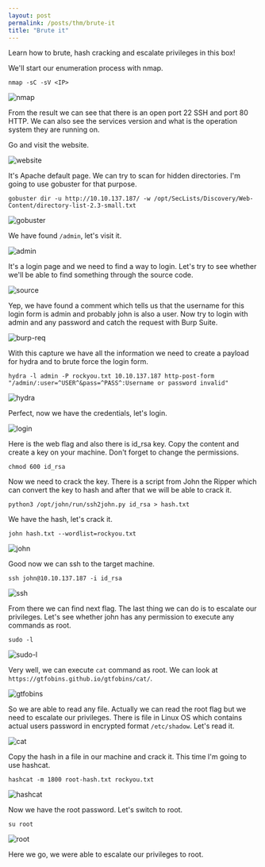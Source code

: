 ```yaml
---
layout: post
permalink: /posts/thm/brute-it
title: "Brute it"
---
```


Learn how to brute, hash cracking and escalate privileges in this box! <br/>

We'll start our enumeration process with nmap.

```
nmap -sC -sV <IP>
```

![nmap](/assets/images/thm/brute-it/nmap.png)

From the result we can see that there is an open port 22 SSH and port 80 HTTP. We can also see the services version and what is the operation system they are running on. <br/>

Go and visit the website.

![website](/assets/images/thm/brute-it/website.png)

It's Apache default page. We can try to scan for hidden directories. I'm going to use gobuster for that purpose.

```
gobuster dir -u http://10.10.137.187/ -w /opt/SecLists/Discovery/Web-Content/directory-list-2.3-small.txt
```

![gobuster](/assets/images/thm/brute-it/gobuster.png)

We have found `/admin`, let's visit it.

![admin](/assets/images/thm/brute-it/admin.png)

It's a login page and we need to find a way to login. Let's try to see whether we'll be able to find something through the source code.

![source](/assets/images/thm/brute-it/source.png)

Yep, we have found a comment which tells us that the username for this login form is admin and probably john is also a user. Now try to login with admin and any password and catch the request with Burp Suite.

![burp-req](/assets/images/thm/brute-it/burp-req.png)

With this capture we have all the information we need to create a payload for hydra and to brute force the login form.

```
hydra -l admin -P rockyou.txt 10.10.137.187 http-post-form "/admin/:user=^USER^&pass=^PASS^:Username or password invalid"
```

![hydra](/assets/images/thm/brute-it/hydra.png)

Perfect, now we have the credentials, let's login.

![login](/assets/images/thm/brute-it/login.png)

Here is the web flag and also there is id_rsa key. Copy the content and create a key on your machine. Don't forget to change the permissions.

```
chmod 600 id_rsa
```

Now we need to crack the key. There is a script from John the Ripper which can convert the key to hash and after that we will be able to crack it.

```
python3 /opt/john/run/ssh2john.py id_rsa > hash.txt
```

We have the hash, let's crack it.

```
john hash.txt --wordlist=rockyou.txt
```

![john](/assets/images/thm/brute-it/john.png)

Good now we can ssh to the target machine.

```
ssh john@10.10.137.187 -i id_rsa
```

![ssh](/assets/images/thm/brute-it/ssh.png)

From there we can find next flag. The last thing we can do is to escalate our privileges. Let's see whether john has any permission to execute any commands as root.

```
sudo -l
```

![sudo-l](/assets/images/thm/brute-it/sudo-l.png)

Very well, we can execute `cat` command as root. We can look at `https://gtfobins.github.io/gtfobins/cat/`.

![gtfobins](/assets/images/thm/brute-it/gtfobins.png)

So we are able to read any file. Actually we can read the root flag but we need to escalate our privileges. There is file in Linux OS which contains actual users password in encrypted format `/etc/shadow`. Let's read it.

![cat](/assets/images/thm/brute-it/cat.png)

Copy the hash in a file in our machine and crack it. This time I'm going to use hashcat.

```
hashcat -m 1800 root-hash.txt rockyou.txt 
```

![hashcat](/assets/images/thm/brute-it/hashcat.png)

Now we have the root password. Let's switch to root.

```
su root
```

![root](/assets/images/thm/brute-it/root.png)

Here we go, we were able to escalate our privileges to root.
